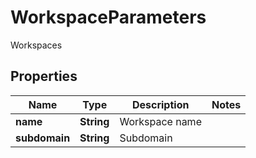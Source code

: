 

# WorkspaceParameters

Workspaces

## Properties

| Name | Type | Description | Notes |
|------------ | ------------- | ------------- | -------------|
|**name** | **String** | Workspace name |  |
|**subdomain** | **String** | Subdomain |  |




